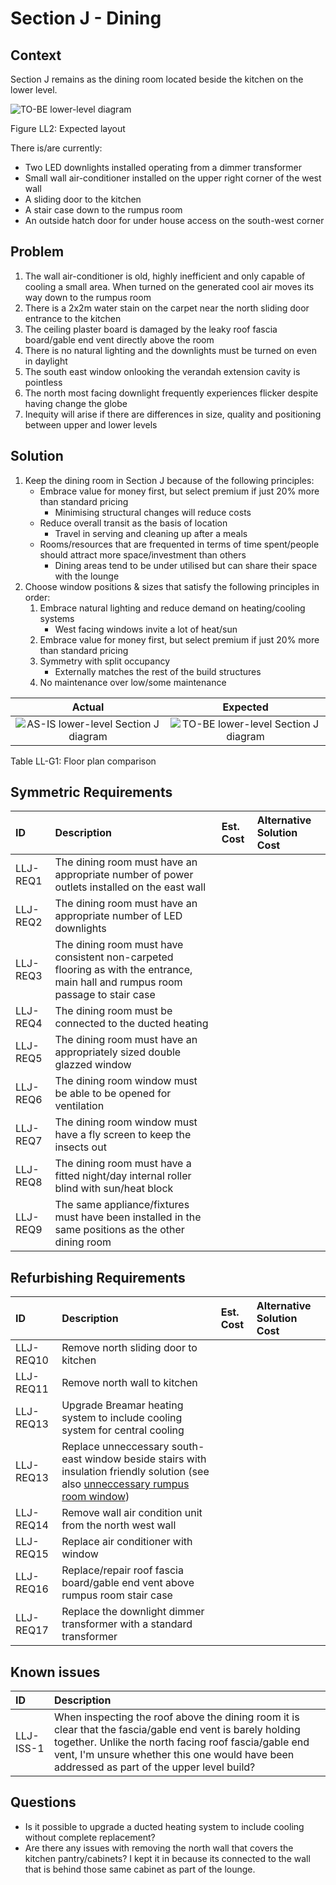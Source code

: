 # Section J - Dining

## Context

Section J remains as the dining room located beside the kitchen on the lower level.

![TO-BE lower-level diagram](Lower-Level-TO-BE-sections.svg)

Figure LL2: Expected layout

There is/are currently:
* Two LED downlights installed operating from a dimmer transformer
* Small wall air-conditioner installed on the upper right corner of the west wall
* A sliding door to the kitchen 
* A stair case down to the rumpus room
* An outside hatch door for under house access on the south-west corner


## Problem

1. The wall air-conditioner is old, highly inefficient and only capable of cooling a small area. When turned on the generated cool air moves its way down to the rumpus room 
2. There is a 2x2m water stain on the carpet near the north sliding door entrance to the kitchen
3. The ceiling plaster board is damaged by the leaky roof fascia board/gable end vent directly above the room
4. There is no natural lighting and the downlights must be turned on even in daylight
5. The south east window onlooking the verandah extension cavity is pointless
6. The north most facing downlight frequently experiences flicker despite having change the globe
7. Inequity will arise if there are differences in size, quality and positioning between upper and lower levels


## Solution
1. Keep the dining room in Section J because of the following principles:
    * Embrace value for money first, but select premium if just 20% more than standard pricing
        - Minimising structural changes will reduce costs
    * Reduce overall transit as the basis of location
        - Travel in serving and cleaning up after a meals
    * Rooms/resources that are frequented in terms of time spent/people should attract more space/investment than others
        - Dining areas tend to be under utilised but can share their space with the lounge
2. Choose window positions & sizes that satisfy the following principles in order:
    1. Embrace natural lighting and reduce demand on heating/cooling systems
        - West facing windows invite a lot of heat/sun
    2. Embrace value for money first, but select premium if just 20% more than standard pricing
    3. Symmetry with split occupancy
        - Externally matches the rest of the build structures
    4. No maintenance over low/some maintenance

|Actual|Expected|
|:---:|:---:|
|![AS-IS lower-level Section J diagram](Lower-Level-AS-IS-section-J.svg)|![TO-BE lower-level Section J diagram](Lower-Level-TO-BE-section-J.svg)|

Table LL-G1: Floor plan comparison


## Symmetric Requirements

|ID|Description|Est. Cost|Alternative Solution Cost|
|:---|:---|:---|:---|
|LLJ-REQ1|The dining room must have an appropriate number of power outlets installed on the east wall|||
|LLJ-REQ2|The dining room must have an appropriate number of LED downlights|||
|LLJ-REQ3|The dining room must have consistent non-carpeted flooring as with the entrance, main hall and rumpus room passage to stair case|||
|LLJ-REQ4|The dining room must be connected to the ducted heating|||
|LLJ-REQ5|The dining room must have an appropriately sized double glazzed window|||
|LLJ-REQ6|The dining room window must be able to be opened for ventilation|||
|LLJ-REQ7|The dining room window must have a fly screen to keep the insects out|||
|LLJ-REQ8|The dining room must have a fitted night/day internal roller blind with sun/heat block|||
|LLJ-REQ9|The same appliance/fixtures must have been installed in the same positions as the other dining room|||


## Refurbishing Requirements

|ID|Description|Est. Cost|Alternative Solution Cost|
|:---|:---|:---|:---|
|LLJ-REQ10|Remove north sliding door to kitchen|||
|LLJ-REQ11|Remove north wall to kitchen|||
|LLJ-REQ13|Upgrade Breamar heating system to include cooling system for central cooling|||
|LLJ-REQ13|Replace unneccessary south-east window beside stairs with insulation friendly solution (see also [unneccessary rumpus room window](./section-L-requirements.md))|||
|LLJ-REQ14|Remove wall air condition unit from the north west wall|||
|LLJ-REQ15|Replace air conditioner with window|||
|LLJ-REQ16|Replace/repair roof fascia board/gable end vent above rumpus room stair case|||
|LLJ-REQ17|Replace the downlight dimmer transformer with a standard transformer|||


## Known issues

|ID|Description|
|:---|:---|
|LLJ-ISS-1|When inspecting the roof above the dining room it is clear that the fascia/gable end vent is barely holding together. Unlike the north facing roof fascia/gable end vent, I'm unsure whether this one would have been addressed as part of the upper level build?|


## Questions

* Is it possible to upgrade a ducted heating system to include cooling without complete replacement?
* Are there any issues with removing the north wall that covers the kitchen pantry/cabinets? I kept it in because its connected to the wall that is behind those same cabinet as part of the lounge.
